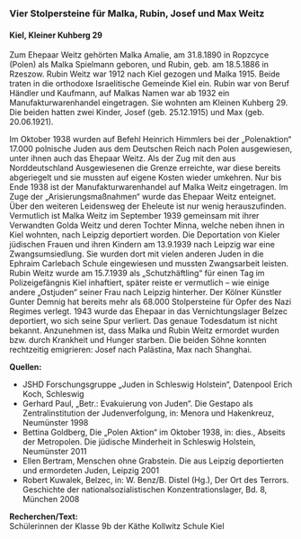 ### Vier Stolpersteine für Malka, Rubin, Josef und Max Weitz
#### Kiel, Kleiner Kuhberg 29

Zum Ehepaar Weitz gehörten Malka Amalie, am 31.8.1890 in Ropzcyce (Polen) als Malka Spielmann geboren, und Rubin, geb. am 18.5.1886 in Rzeszow. Rubin Weitz war 1912 nach Kiel gezogen und Malka 1915. Beide traten in die orthodoxe Israelitische Gemeinde Kiel ein. Rubin war von Beruf Händler und Kaufmann, auf Malkas Namen war ab 1932 ein Manufakturwarenhandel eingetragen. Sie wohnten am Kleinen Kuhberg 29. Die beiden hatten zwei Kinder, Josef (geb. 25.12.1915) und Max (geb. 20.06.1921).

Im Oktober 1938 wurden auf Befehl Heinrich Himmlers bei der „Polenaktion“ 17.000 polnische Juden aus dem Deutschen Reich nach Polen ausgewiesen, unter ihnen auch das Ehepaar Weitz. Als der Zug mit den aus Norddeutschland Ausgewiesenen die Grenze erreichte, war diese bereits abgeriegelt und sie mussten auf eigene Kosten wieder umkehren. Nur bis Ende 1938 ist der Manufakturwarenhandel auf Malka Weitz eingetragen. Im Zuge der „Arisierungsmaßnahmen“ wurde das Ehepaar Weitz enteignet. Über den weiteren Leidensweg der Eheleute ist nur wenig herauszufinden. Vermutlich ist Malka Weitz im September 1939 gemeinsam mit ihrer Verwandten Golda Weitz und deren Tochter Minna, welche neben ihnen in Kiel wohnten, nach Leipzig deportiert worden. Die Deportation von Kieler jüdischen Frauen und ihren Kindern am 13.9.1939 nach Leipzig war eine Zwangsumsiedlung. Sie wurden dort mit vielen anderen Juden in die Ephraim Carlebach Schule eingewiesen und mussten Zwangsarbeit leisten. Rubin Weitz wurde am 15.7.1939 als „Schutzhäftling“ für einen Tag im Polizeigefängnis Kiel inhaftiert, später reiste er vermutlich – wie einige andere „Ostjuden“ seiner Frau nach Leipzig hinterher.
Der Kölner Künstler Gunter Demnig hat bereits mehr als 68.000 Stolpersteine für Opfer des Nazi Regimes verlegt. 1943 wurde das Ehepaar in das Vernichtungslager Belzec deportiert, wo sich seine Spur verliert. Das genaue Todesdatum ist nicht bekannt. Anzunehmen ist, dass Malka und Rubin Weitz ermordet wurden bzw. durch Krankheit und Hunger starben.
Die beiden Söhne konnten rechtzeitig emigrieren: Josef nach Palästina, Max nach Shanghai.

**Quellen:**
- JSHD Forschungsgruppe „Juden in Schleswig Holstein“, Datenpool Erich Koch, Schleswig
- Gerhard Paul, „Betr.: Evakuierung von Juden“. Die Gestapo als Zentralinstitution der Judenverfolgung, in: Menora und Hakenkreuz, Neumünster 1998 
- Bettina Goldberg, Die „Polen Aktion“ im Oktober 1938, in: dies., Abseits der Metropolen. Die jüdische Minderheit in Schleswig Holstein, Neumünster 2011 
- Ellen Bertram, Menschen ohne Grabstein. Die aus Leipzig deportierten und ermordeten Juden, Leipzig 2001 
- Robert Kuwalek, Belzec, in: W. Benz/B. Distel (Hg.), Der Ort des Terrors. Geschichte der nationalsozialistischen Konzentrationslager, Bd. 8, München 2008

**Recherchen/Text:**  
Schülerinnen der Klasse 9b der Käthe Kollwitz Schule Kiel